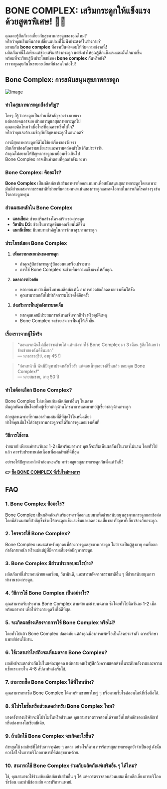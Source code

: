 # BONE COMPLEX: เสริมกระดูกให้แข็งแรงด้วยสูตรพิเศษ! 💪✨

คุณเคยรู้สึกกังวลเกี่ยวกับสุขภาพกระดูกของคุณไหม?  
หรือว่าคุณเริ่มเห็นการเปลี่ยนแปลงที่ไม่พึงประสงค์ในร่างกาย?  
มาพบกับ **bone complex** ที่อาจเป็นคำตอบให้กับความกังวลนี้!  
ผลิตภัณฑ์นี้ไม่เพียงแต่ช่วยเสริมสร้างกระดูก แต่ยังทำให้คุณรู้สึกแข็งแรงและมั่นใจมากขึ้น  
พร้อมที่จะเรียนรู้ถึงประโยชน์ของ **bone complex** กันหรือยัง?  
เราจะพูดคุยกันในรายละเอียดที่น่าสนใจต่อไป!

## Bone Complex: การสนับสนุนสุขภาพกระดูก

[![Image](https://www2.sellhealth.com/244/primegenixbonecomplex_5_2.jpg)](https://gchaffi.com/7H5T0lEQ)

### ทำไมสุขภาพกระดูกถึงสำคัญ?

ใครๆ ก็รู้ว่ากระดูกเป็นส่วนที่สำคัญของร่างกายเรา  
แต่หลายคนอาจมองข้ามการดูแลสุขภาพกระดูกไป  
คุณเคยคิดไหมว่าเมื่อไหร่ที่คุณควรเริ่มใส่ใจ?  
หรือว่าคุณจะต้องเผชิญกับปัญหากระดูกในอนาคต?  

การมีสุขภาพกระดูกที่ดีไม่ใช่แค่เรื่องของวัยชรา  
มันเกี่ยวข้องกับความแข็งแรงและความคล่องตัวในชีวิตประจำวัน  
ถ้าคุณไม่อยากให้ปัญหากระดูกมาเยือนเร็วเกินไป  
Bone Complex อาจเป็นคำตอบที่คุณกำลังมองหา  

### Bone Complex: คืออะไร?

**Bone Complex** เป็นผลิตภัณฑ์เสริมอาหารที่ออกแบบมาเพื่อสนับสนุนสุขภาพกระดูกโดยเฉพาะ  
มันมีส่วนผสมจากธรรมชาติที่ช่วยเพิ่มความหนาแน่นของกระดูกและลดโอกาสในการเกิดโรคต่างๆ เช่น โรคกระดูกพรุน  

### ส่วนผสมหลักใน Bone Complex

- **แคลเซียม**: ช่วยเสริมสร้างโครงสร้างของกระดูก
- **วิตามิน D3**: ช่วยในการดูดซึมแคลเซียมได้ดีขึ้น
- **แมกนีเซียม**: มีบทบาทสำคัญในการรักษาสุขภาพกระดูก

### ประโยชน์ของ Bone Complex

1. **เพิ่มความหนาแน่นของกระดูก**
   - ถ้าคุณรู้สึกว่ากระดูกรู้สึกอ่อนแอหรือเปราะบาง  
   - การใช้ Bone Complex จะช่วยคืนความแข็งแรงให้กับคุณ  

2. **ลดอาการปวดข้อ**
   - หลายคนพบว่าเมื่อเริ่มทานผลิตภัณฑ์นี้ อาการปวดข้อก็ลดลงอย่างเห็นได้ชัด  
   - คุณสามารถกลับไปทำกิจกรรมโปรดได้อีกครั้ง  

3. **ส่งเสริมการฟื้นฟูหลังการบาดเจ็บ**
   - หากคุณเคยมีประสบการณ์บาดเจ็บจากกีฬา หรืออุบัติเหตุ  
   - Bone Complex จะช่วยเร่งการฟื้นฟูให้เร็วขึ้น  

### เรื่องราวจากผู้ใช้จริง

> "ตอนแรกฉันไม่เชื่อว่าจะช่วยได้ แต่หลังจากใช้ Bone Complex มา 3 เดือน รู้สึกได้เลยว่าข้อเข่าของฉันดีขึ้นมาก"   
> — นางสาวสุรีย์, อายุ 45 ปี   

> "ก่อนหน้านี้ ฉันมีปัญหาปวดหลังเรื้อรัง แต่ตอนนี้ทุกอย่างดีขึ้นแล้ว ขอบคุณ Bone Complex!"   
> — นายสมชาย, อายุ 50 ปี   

### ทำไมต้องเลือก Bone Complex?

Bone Complex ไม่เหมือนกับผลิตภัณฑ์อื่นๆ ในตลาด  
มันถูกพัฒนาขึ้นโดยทีมผู้เชี่ยวชาญด้านโภชนาการและแพทย์ผู้เชี่ยวชาญด้านกระดูก  

ด้วยสูตรเฉพาะที่รวมเอาส่วนผสมที่ดีที่สุดไว้ในหนึ่งเดียว  
ทำให้คุณมั่นใจได้ว่าสุขภาพกระดูกจะได้รับการดูแลอย่างเต็มที่  

### วิธีการใช้งาน 

ง่ายมาก! เพียงแค่ทานวันละ 1-2 เม็ดพร้อมอาหาร คุณก็จะเริ่มเห็นผลลัพธ์ในเวลาไม่นาน โดยทั่วไปแล้ว ควรรับประทานต่อเนื่องเพื่อผลลัพธ์ที่ดีที่สุด   

อย่ารอให้ปัญหามาถึงตัวก่อนนะครับ มาร่วมดูแลสุขภาพกระดูกกันตั้งแต่วันนี้!



**👉 [ซื้อ BONE COMPLEX ที่เว็บไซต์ทางการ](https://gchaffi.com/7H5T0lEQ)**

## FAQ

### **1. Bone Complex คืออะไร?**
Bone Complex เป็นผลิตภัณฑ์เสริมอาหารที่ออกแบบมาเพื่อช่วยสนับสนุนสุขภาพกระดูกและข้อต่อ โดยมีส่วนผสมที่สำคัญซึ่งช่วยให้กระดูกแข็งแรงขึ้นและลดความเสี่ยงของปัญหาที่เกี่ยวข้องกับกระดูก.

### **2. ใครควรใช้ Bone Complex?**
Bone Complex เหมาะสำหรับทุกคนที่ต้องการดูแลสุขภาพกระดูก ไม่ว่าจะเป็นผู้สูงอายุ คนที่ออกกำลังกายหนัก หรือแม้แต่ผู้ที่มีความเสี่ยงต่อปัญหากระดูก.

### **3. Bone Complex มีส่วนประกอบอะไรบ้าง?**
ผลิตภัณฑ์นี้ประกอบด้วยแคลเซียม, วิตามินดี, และสารสกัดจากธรรมชาติอื่น ๆ ที่ช่วยสนับสนุนการทำงานของกระดูก.

### **4. วิธีการใช้ Bone Complex เป็นอย่างไร?**
คุณสามารถรับประทาน Bone Complex ตามคำแนะนำบนฉลาก ซึ่งโดยทั่วไปคือวันละ 1-2 เม็ด พร้อมอาหาร เพื่อให้ร่างกายดูดซึมได้ดีที่สุด.

### **5. จะเกิดผลข้างเคียงจากการใช้ Bone Complex หรือไม่?**
โดยทั่วไปแล้ว Bone Complex ปลอดภัย แต่ถ้าคุณมีอาการแพ้หรือเป็นโรคประจำตัว ควรปรึกษาแพทย์ก่อนใช้งาน.

### **6. ใช้เวลาเท่าไหร่ถึงจะเห็นผลจาก Bone Complex?**
ผลลัพธ์จะแตกต่างกันไปในแต่ละบุคคล แต่หลายคนเริ่มรู้สึกถึงความแตกต่างในระดับพลังงานและความแข็งแรงภายใน 4-8 สัปดาห์หลังเริ่มใช้.

### **7. สามารถซื้อ Bone Complex ได้ที่ไหนบ้าง?**
คุณสามารถหาซื้อ Bone Complex ได้ตามร้านขายยาใหญ่ ๆ หรือตามเว็บไซต์ออนไลน์ที่เชื่อถือได้.

### **8. มีโปรโมชั่นหรือส่วนลดสำหรับ Bone Complex ไหม?**
บางครั้งทางบริษัทจะมีโปรโมชั่นหรือส่วนลด คุณสามารถตรวจสอบได้จากเว็บไซต์หลักของผลิตภัณฑ์หรือช่องทางโซเชียลมีเดีย.

### **9. ถ้าเลิกใช้ Bone Complex จะเกิดอะไรขึ้น?**
ถ้าหยุดใช้ ผลลัพธ์ที่ได้รับอาจจะค่อย ๆ ลดลง อย่างไรก็ตาม การรักษาสุขภาพกระดูกยังจำเป็นอยู่ ดังนั้นควรใส่ใจในการบริโภคอาหารที่ดีต่อสุขภาพด้วย.

### **10. สามารถใช้ Bone Complex ร่วมกับผลิตภัณฑ์เสริมอื่น ๆ ได้ไหม?**
ใช่, คุณสามารถใช้ร่วมกับผลิตภัณฑ์เสริมอื่น ๆ ได้ แต่ควรตรวจสอบส่วนผสมเพื่อหลีกเลี่ยงการบริโภคซ้ำซ้อน และถ้ามีข้อสงสัย ควรปรึกษาแพทย์.